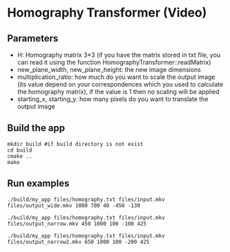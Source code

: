 # Homography Transformer (Video)

## Parameters

- H: Homography matrix 3*3 (if you have the matrix stored in txt file, you can read it using the function HomographyTransformer::readMatrix)
- new_plane_width, new_plane_height: the new image dimensions
- multiplication_ratio: how much do you want to scale the output image (its value depend on your correspondences which you used to calculate the homography matrix), if the value is 1 then no scaling will be applied
- starting_x, starting_y: how many pixels do you want to translate the output image

## Build the app

```shell
mkdir build #if build directory is not exist
cd build
cmake ..
make
```

## Run examples

```shell
./build/my_app files/homography.txt files/input.mkv files/output_wide.mkv 1000 700 40 -450 -130
```

```shell
./build/my_app files/homography.txt files/input.mkv files/output_narrow.mkv 450 1000 100 -100 425
```

```shell
./build/my_app files/homography.txt files/input.mkv files/output_narrow2.mkv 650 1000 100 -200 425
```
